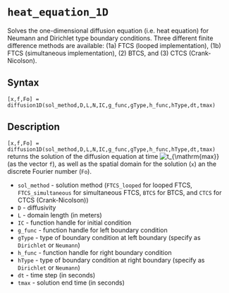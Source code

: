 # `heat_equation_1D`

Solves the one-dimensional diffusion equation (i.e. heat equation) for Neumann and Dirichlet type boundary conditions. Three different finite difference methods  are available: (1a) FTCS (looped implementation), (1b) FTCS (simultaneous implementation), (2) BTCS, and (3) CTCS (Crank-Nicolson).


## Syntax

`[x,f,Fo] = diffusion1D(sol_method,D,L,N,IC,g_func,gType,h_func,hType,dt,tmax)`


## Description

`[x,f,Fo] = diffusion1D(sol_method,D,L,N,IC,g_func,gType,h_func,hType,dt,tmax)` returns the solution of the diffusion equation at time <img src="https://latex.codecogs.com/svg.latex?t_{\mathrm{max}}" title="t_{\mathrm{max}}" /> (as the vector `f`), as well as the spatial domain for the solution (`x`) an the discrete Fourier number (`Fo`).
- `sol_method` - solution method (`FTCS_looped` for looped FTCS, `FTCS_simultaneous` for simultaneous FTCS, `BTCS` for BTCS, and `CTCS` for CTCS (Crank-Nicolson))
- `D` - diffusivity
- `L` - domain length (in meters)
- `IC` - function handle for initial condition
- `g_func` - function handle for left boundary condition
- `gType` - type of boundary condition at left boundary (specify as `Dirichlet` or `Neumann`)
- `h_func` - function handle for right boundary condition
- `hType` - type of boundary condition at right boundary (specify as `Dirichlet` or `Neumann`)
- `dt` - time step (in seconds)
- `tmax` - solution end time (in seconds)
